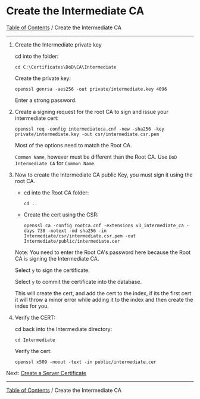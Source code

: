 # Create the Intermediate CA

[Table of Contents](../../../README.md#table-of-contents) / Create the Intermediate CA

-----------------------------------------------------------------

1. Create the Intermediate private key

    cd into the folder:

       cd C:\Certificates\DoD\CA\Intermediate

    Create the private key:

       openssl genrsa -aes256 -out private/intermediate.key 4096

    Enter a strong password.

2. Create a signing request for the root CA to sign and issue your intermediate cert:

       openssl req -config intermediateca.cnf -new -sha256 -key private/intermediate.key -out csr/intermediate.csr.pem

    Most of the options need to match the Root CA.

    `Common Name`, however must be different than the Root CA.  Use `DoD Intermediate CA` for `Common Name`.

3. Now to create the Intermediate CA public Key, you must sign it using the root CA.

   * cd into the Root CA folder:

         cd ..

   * Create the cert using the CSR:

         openssl ca -config rootca.cnf -extensions v3_intermediate_ca -days 730 -notext -md sha256 -in Intermediate/csr/intermediate.csr.pem -out Intermediate/public/intermediate.cer

   Note: You need to enter the Root CA's password here because the Root CA is signing the Intermediate CA.

   Select `y` to sign the certificate.

   Select `y` to commit the certificate into the database.

   This will create the cert, and add the cert to the index, if its the first cert it will throw a minor error while adding it to the index and then create the index for you.

4. Verify the CERT:

   cd back into the Intermediate directory:

       cd Intermediate

   Verify the cert:

       openssl x509 -noout -text -in public/intermediate.cer

Next: [Create a Server Certificate](README-Create-Server-Cert.md)

-----------------------------------------------------------------

[Table of Contents](../../../README.md#table-of-contents) / Create the Intermediate CA